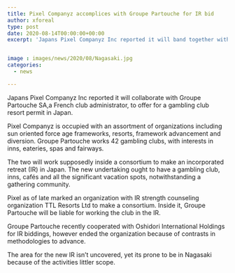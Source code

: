 ```yaml
---
title: Pixel Companyz accomplices with Groupe Partouche for IR bid
author: xforeal 
type: post
date: 2020-08-14T00:00:00+00:00
excerpt: 'Japans Pixel Companyz Inc reported it will band together with Groupe Partouche SA,a French club administrator, to offer for a gambling club resort permit in Japan '


image : images/news/2020/08/Nagasaki.jpg
categories:
  - news

---
```

Japans Pixel Companyz Inc reported it will collaborate with Groupe Partouche SA,a French club administrator, to offer for a gambling club resort permit in Japan. 

Pixel Companyz is occupied with an assortment of organizations including sun oriented force age frameworks, resorts, framework advancement and diversion. Groupe Partouche works 42 gambling clubs, with interests in inns, eateries, spas and fairways. 

The two will work supposedly inside a consortium to make an incorporated retreat (IR) in Japan. The new undertaking ought to have a gambling club, inns, cafés and all the significant vacation spots, notwithstanding a gathering community. 

Pixel as of late marked an organization with IR strength counseling organization TTL Resorts Ltd to make a consortium. Inside it, Groupe Partouche will be liable for working the club in the IR. 

Groupe Partouche recently cooperated with Oshidori International Holdings for IR biddings, however ended the organization because of contrasts in methodologies to advance. 

The area for the new IR isn&#8217;t uncovered, yet its prone to be in Nagasaki because of the activities littler scope.